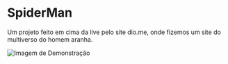 # SpiderMan
Um projeto feito em cima da live pelo site dio.me, onde fizemos um site do multiverso do homem aranha.

<p>
    <img src="./assets/images/miranha.gif" alt="Imagem de Demonstração">
</p>